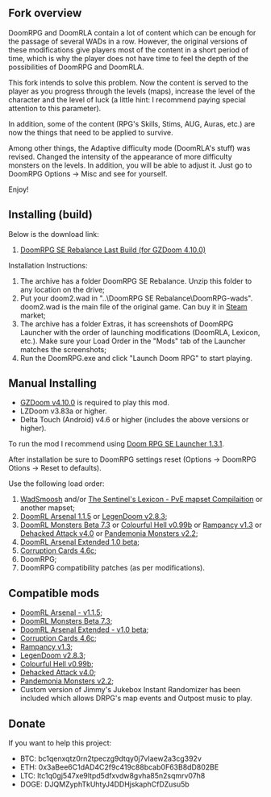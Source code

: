 ## Fork overview

DoomRPG and DoomRLA contain a lot of content which can be enough for the passage of several WADs in a row. However, the original versions of these modifications give players most of the content in a short period of time, which is why the player does not have time to feel the depth of the possibilities of DoomRPG and DoomRLA.

This fork intends to solve this problem. Now the content is served to the player as you progress through the levels (maps), increase the level of the character and the level of luck (a little hint: I recommend paying special attention to this parameter).

In addition, some of the content (RPG's Skills, Stims, AUG, Auras, etc.) are now the things that need to be applied to survive.

Among other things, the Adaptive difficulty mode (DoomRLA's stuff) was revised. Changed the intensity of the appearance of more difficulty monsters on the levels. In addition, you will be able to adjust it. Just go to DoomRPG Options -> Misc and see for yourself.

Enjoy! 

## Installing (build)

Below is the download link:
1. [DoomRPG SE Rebalance Last Build (for GZDoom 4.10.0)](https://drive.google.com/drive/folders/1lbhGQVh_MXSTBQ-iCmuOIHOE31HREPUE?usp=sharing)

Installation Instructions:

1. The archive has a folder DoomRPG SE Rebalance. Unzip this folder to any location on the drive;
2. Put your doom2.wad in "..\DoomRPG SE Rebalance\DoomRPG-wads". doom2.wad is the main file of the original game. Can buy it in [Steam](https://store.steampowered.com/app/2300/DOOM_II/) market;
3. The archive has a folder Extras, it has screenshots of DoomRPG Launcher with the order of launching modifications (DoomRLA, Lexicon, etc.). Make sure your Load Order in the "Mods" tab of the Launcher matches the screenshots;
4. Run the DoomRPG.exe and click "Launch Doom RPG" to start playing.

## Manual Installing

- [GZDoom v4.10.0](https://github.com/coelckers/gzdoom/releases/download/g4.10.0/gzdoom-4-10-0-Windows-64bit.zip) is required to play this mod.
- LZDoom v3.83a or higher.
- Delta Touch (Android) v4.6 or higher (includes the above versions or higher).

To run the mod I recommend using [Doom RPG SE Launcher 1.3.1](https://github.com/Forevener/DRPGSEL/releases/tag/1.3.1).

After installation be sure to DoomRPG settings reset (Options -> DoomRPG Otions -> Reset to defaults).

Use the following load order:

1. [WadSmoosh](https://forum.zdoom.org/viewtopic.php?f=19&t=52757) and/or [The Sentinel's Lexicon - PvE mapset Compilaition](https://github.com/WNC12k/DoomRPG-Lexicon/releases) or another mapset;
2. [DoomRL Arsenal 1.1.5](https://forum.zdoom.org/viewtopic.php?f=43&t=37044) or [LegenDoom v2.8.3](https://forum.zdoom.org/viewtopic.php?t=51035);
3. [DoomRL Monsters Beta 7.3](https://forum.zdoom.org/viewtopic.php?f=43&t=37044) or [Colourful Hell v0.99b](https://forum.zdoom.org/viewtopic.php?t=47980) or [Rampancy v1.3](https://forum.zdoom.org/viewtopic.php?f=43&t=67193) or [Dehacked Attack v4.0](https://forum.zdoom.org/viewtopic.php?f=43&t=72362) or [Pandemonia Monsters v2.2](https://forum.zdoom.org/viewtopic.php?t=60984);
4. [DoomRL Arsenal Extended 1.0 beta](https://forum.zdoom.org/viewtopic.php?f=43&t=70549);
5. [Corruption Cards 4.6c](https://forum.zdoom.org/viewtopic.php?t=67939);
6. DoomRPG;
7. DoomRPG compatibility patches (as per modifications).

## Compatible mods

- [DoomRL Arsenal - v1.1.5](https://forum.zdoom.org/viewtopic.php?f=43&t=37044);
- [DoomRL Monsters Beta 7.3](https://forum.zdoom.org/viewtopic.php?f=43&t=37044);
- [DoomRL Arsenal Extended - v1.0 beta](https://forum.zdoom.org/viewtopic.php?f=43&t=70549);
- [Corruption Cards 4.6c](https://forum.zdoom.org/viewtopic.php?t=67939);
- [Rampancy v1.3](https://forum.zdoom.org/viewtopic.php?f=43&t=67193);
- [LegenDoom v2.8.3](https://forum.zdoom.org/viewtopic.php?t=51035);
- [Colourful Hell v0.99b](https://forum.zdoom.org/viewtopic.php?t=47980);
- [Dehacked Attack v4.0](https://forum.zdoom.org/viewtopic.php?f=43&t=72362);
- [Pandemonia Monsters v2.2](https://forum.zdoom.org/viewtopic.php?t=60984);
- Custom version of Jimmy's Jukebox Instant Randomizer has been included which allows DRPG's map events and Outpost music to play.

## Donate

If you want to help this project:

- BTC: bc1qenxqtz0rn2tpeczg9dtqy0j7vlaew2a3cg392v
- ETH: 0x3aBee6C1dAD4C2f9c419c88bcab0F63B8dD802BE
- LTC: ltc1q0gj547xe9ltpd5dfxvdw8gvha85n2sqmrv07h8
- DOGE: DJQMZyphTkUhtyJ4DDHjskaphCfDZusu5b